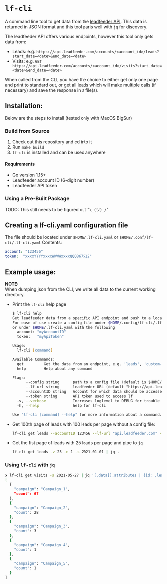 # `lf-cli`

A command line tool to get data from the [leadfeeder API](https://docs.leadfeeder.com/api/#introduction). This data is returned in JSON format and this tool paris well with `jq` for discovery.

The leadfeeder API offers various endpoints, however this tool only gets data from:

* Leads: e.g. `https://api.leadfeeder.com/accounts/<account_id>/leads?start_date=<date>&end_date=<date>`
* Visits: e.g. `GET https://api.leadfeeder.com/accounts/<account_id>/visits?start_date=<date>&end_date=<date>`

When called from the CLI, you have the choice to either get only one page and print to standard out, or get all leads which will make multiple calls (if necessary) and save the response in a file(s).

## Installation:

Below are the steps to install (tested only with MacOS BigSur)

### Build from Source

1. Check out this repository and cd into it
2. Run `make build`
3. `lf-cli` is installed and can be used anywhere

#### Requirements

* Go version 1.15+
* Leadfeeder account ID (6-digit number)
* Leadfeeder API token

### Using a Pre-Built Package

TODO: This still needs to be figured out `¯\_(ツ)_/¯`

## Creating a lf-cli.yaml configuration file

The file should be located under `$HOME/.lf-cli.yaml` or `$HOME/.conf/lf-cli/.lf-cli.yaml`
Contents:

```yaml
account: "123456"
token:  "xxxxYYYYxxxxWWWWxxxxQQQ867512"
```

## Example usage:

__NOTE:__  
When dumping json from the CLI, we write all data to the current working directory.

* Print the `lf-cli` help page

    ```zsh
    $ lf-cli help
    Get leadfeeder data from a specific API endpoint and push to a local file (JSON).
    For ease of use create a config file under $HOME/.config/lf-cli/.lf-cli.yaml
    or under $HOME/.lf-cli.yaml with the following
      account: "myAccountID"
      token:   "myApiToken"

    Usage:
      lf-cli [command]

    Available Commands:
      get         Get the data from an endpoint, e.g. 'leads', 'custom-feeds', etc
      help        Help about any command

    Flags:
          --config string      path to a config file (default is $HOME/.config/lf-cli/.lf-cli.yaml)
          --lf-url string      leadfeeder URL (default "https://api.leadfeeder.com")
          --accountID string   Account for which data should be accessed
          --token string       API token used to access lf
      -v, --verbose            Increases loglevel to DEBUG for trouble shooting.
      -h, --help               help for lf-cli

    Use "lf-cli [command] --help" for more information about a command.
    ```

* Get 100th page of leads with 100 leads per page without a config file:

    ```zsh
    lf-cli get leads --accountID 123456 --lf-url "api.leadfeeder.com" --token "xxxxYYYYxxxxWWWWxxxxQQQ867512" -n 100 -z 100
    ```

* Get the fist page of leads with 25 leads per page and pipe to `jq`

    ```zsh
    lf-cli get leads -z 25 -n 1 -s 2021-01-01 | jq .
    ```

### Using `lf-cli` with `jq`

```zsh
❯ lf-cli get visits -s 2021-05-27 | jq '[.data[].attributes | {id: .lead_id, duration: .visit_length, campaign} | select(.campaign!=null)] | group_by(.campaign)| [.[] | {campaign: .[0].campaign, count: . | length}]| sort_by(.count) | reverse'
[
  {
    "campaign": "Campaign_1",
    "count": 67
  },
  {
    "campaign": "Campaign_2",
    "count": 28
  },
  {
    "campaign": "Campaign_3",
    "count": 3
  },
  {
    "campaign": "Campaign_4",
    "count": 1
  },
  {
    "campaign": "Campaign_5",
    "count": 1
  }
]
```
